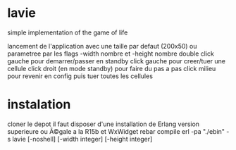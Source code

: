 lavie
=====

simple implementation of the game of life

lancement de l'application avec une taille par defaut (200x50) ou parametree par les flags -width nombre et -height nombre
double click gauche pour demarrer/passer en standby
click gauche pour creer/tuer une cellule
click droit (en mode standby) pour faire du pas a pas
click milieu pour revenir en config puis tuer toutes les cellules

instalation
===========

cloner le depot
il faut disposer d'une installation de Erlang version superieure ou Ã©gale a la R15b et WxWidget
rebar compile
erl -pa "./ebin" -s lavie [-noshell] [-width integer] [-height integer]
